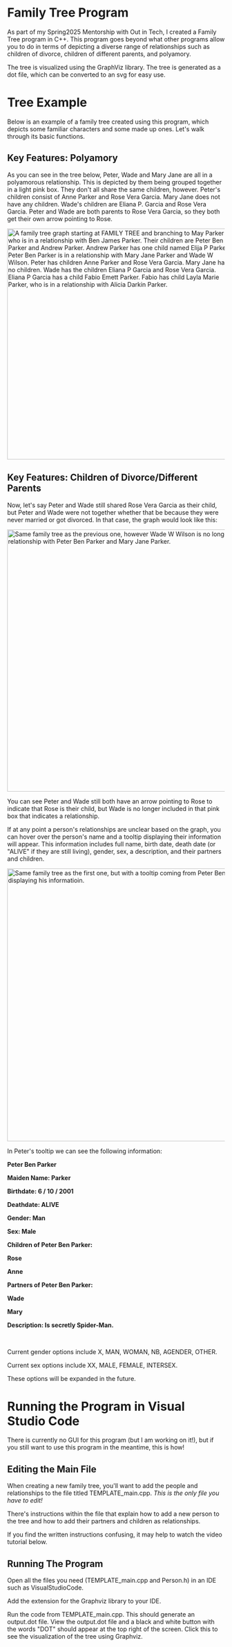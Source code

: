 <h1>Family Tree Program</h1>
<p>As part of my Spring2025 Mentorship with Out in Tech, I created a Family Tree program in C++.
This program goes beyond what other programs allow you to do in terms of depicting a diverse range of relationships such as children of divorce, children of different parents, and polyamory.</p>

<p>The tree is visualized using the GraphViz library. The tree is generated as a dot file, which can be converted to an svg for easy use.</p>

<h1>Tree Example</h1>
<p>Below is an example of a family tree created using this program, which depicts some familiar characters and some made up ones. Let's walk through its basic functions.</p>

<h2>Key Features: Polyamory</h2>
<p>As you can see in the tree below, Peter, Wade and Mary Jane are all in a polyamorous relationship. This is depicted by them being grouped together in a light pink box. They don't all share the same children, however. Peter's children consist of Anne Parker and Rose Vera Garcia. Mary Jane does not have any children. Wade's children are Eliana P. Garcia and Rose Vera Garcia. Peter and Wade are both parents to Rose Vera Garcia, so they both get their own arrow pointing to Rose.</p>

<img width="525" height="535" alt="A family tree graph starting at FAMILY TREE and branching to May Parker who is in a relationship with Ben James Parker. Their children are Peter Ben Parker and Andrew Parker. Andrew Parker has one child named Elija P Parker. Peter Ben Parker is in a relationship with Mary Jane Parker and Wade W Wilson. Peter has children Anne Parker and Rose Vera Garcia. Mary Jane has no children. Wade has the children Eliana P Garcia and Rose Vera Garcia. Eliana P Garcia has a child Fabio Emett Parker. Fabio has child Layla Marie Parker, who is in a relationship with Alicia Darkin Parker." src="https://github.com/user-attachments/assets/d4aaf78d-5b5d-487a-931a-f5996b9e8dc9" />

<h2>Key Features: Children of Divorce/Different Parents</h2>

<p>Now, let's say Peter and Wade still shared Rose Vera Garcia as their child, but Peter and Wade were not together whether that be because they were never married or got divorced. In that case, the graph would look like this:</p>
<img width="596" height="607" alt="Same family tree as the previous one, however Wade W Wilson is no longer in a relationship with Peter Ben Parker and Mary Jane Parker." src="https://github.com/user-attachments/assets/435b90dc-c587-430d-91ab-5f3355179087" />

<p>You can see Peter and Wade still both have an arrow pointing to Rose to indicate that Rose is their child, but Wade is no longer included in that pink box that indicates a relationship.</p>

<p>If at any point a person's relationships are unclear based on the graph, you can hover over the person's name and a tooltip displaying their information will appear. This information includes full name, birth date, death date (or "ALIVE" if they are still living), gender, sex, a description, and their partners and children.</p>
<img width="625" height="632" alt="Same family tree as the first one, but with a tooltip coming from Peter Ben Parker's name displaying his informatioin." src="https://github.com/user-attachments/assets/754958a0-aeea-4630-b090-da56560d8175" />

<p>In Peter's tooltip we can see the following information:</p>
<b>
<p>Peter Ben Parker</p>
<p>Maiden Name: Parker</p>
<p>Birthdate: 6 / 10 / 2001</p>
<p>Deathdate: ALIVE</p>
<p>Gender: Man</p>
<p>Sex: Male</p>
<p>Children of Peter Ben Parker:</p>
<p>Rose</p>
<p>Anne</p>

<p>Partners of Peter Ben Parker:</p>
<p>Wade</p>
<p>Mary</p>

<p>Description: Is secretly Spider-Man.</p>
</b>
<br>

<p>Current gender options include X, MAN, WOMAN, NB, AGENDER, OTHER.</p>
<p>Current sex options include XX, MALE, FEMALE, INTERSEX.</p>

<p>These options will be expanded in the future.</p>

<h1>Running the Program in Visual Studio Code</h1>
<p>There is currently no GUI for this program (but I am working on it!), but if you still want to use this program in the meantime, this is how!</p>
<h2>Editing the Main File</h2>
<p>When creating a new family tree, you'll want to add the people and relationships to the file titled TEMPLATE_main.cpp. <i>This is the only file you have to edit!</i></p>
<p>There's instructions within the file that explain how to add a new person to the tree and how to add their partners and children as relationships.</p>
<p>If you find the written instructions confusing, it may help to watch the video tutorial below.</p>
<h2>Running The Program</h2>
<p>Open all the files you need (TEMPLATE_main.cpp and Person.h) in an IDE such as VisualStudioCode.</p>
<p>Add the extension for the Graphviz library to your IDE.</p>
<p>Run the code from TEMPLATE_main.cpp. This should generate an output.dot file. View the output.dot file and a black and white button with the words "DOT" should appear at the top right of the screen. Click this to see the visualization of the tree using Graphviz.</p>
